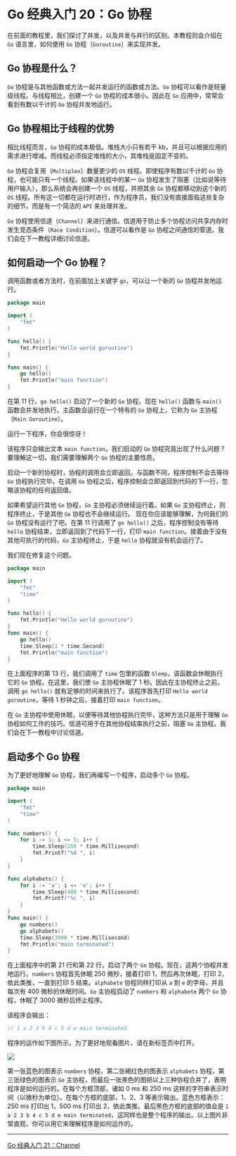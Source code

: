 # Go 经典入门 20：Go 协程

在前面的教程里，我们探讨了并发，以及并发与并行的区别。本教程则会介绍在 `Go` 语言里，如何使用 `Go` 协程（`Goroutine`）来实现并发。

## Go 协程是什么？

`Go` 协程是与其他函数或方法一起并发运行的函数或方法。`Go` 协程可以看作是轻量级线程。与线程相比，创建一个 `Go` 协程的成本很小。因此在 `Go` 应用中，常常会看到有数以千计的 `Go` 协程并发地运行。

## Go 协程相比于线程的优势

相比线程而言，`Go` 协程的成本极低。堆栈大小只有若干 kb，并且可以根据应用的需求进行增减。而线程必须指定堆栈的大小，其堆栈是固定不变的。

`Go` 协程会复用（`Multiplex`）数量更少的 `OS` 线程。即使程序有数以千计的 `Go` 协程，也可能只有一个线程。如果该线程中的某一 `Go` 协程发生了阻塞（比如说等待用户输入），那么系统会再创建一个 `OS` 线程，并把其余 `Go` 协程都移动到这个新的 `OS` 线程。所有这一切都在运行时进行，作为程序员，我们没有直接面临这些复杂的细节，而是有一个简洁的 `API` 来处理并发。

`Go` 协程使用信道（`Channel`）来进行通信。信道用于防止多个协程访问共享内存时发生竞态条件（`Race Condition`）。信道可以看作是 `Go` 协程之间通信的管道。我们会在下一教程详细讨论信道。

## 如何启动一个 Go 协程？

调用函数或者方法时，在前面加上关键字 `go`，可以让一个新的 `Go` 协程并发地运行。

```go
package main

import (
    "fmt"
)

func hello() {
    fmt.Println("Hello world goroutine")
}

func main() {
    go hello()
    fmt.Println("main function")
}
```

在第 11 行，`go hello()` 启动了一个新的 `Go` 协程。现在 `hello()` 函数与 `main()` 函数会并发地执行。主函数会运行在一个特有的 `Go` 协程上，它称为 `Go` 主协程（`Main Goroutine`）。

运行一下程序，你会很惊讶！

该程序只会输出文本 `main function`。我们启动的 `Go` 协程究竟出现了什么问题？要理解这一切，我们需要理解两个 `Go` 协程的主要性质。

启动一个新的协程时，协程的调用会立即返回。与函数不同，程序控制不会去等待 `Go` 协程执行完毕。在调用 `Go` 协程之后，程序控制会立即返回到代码的下一行，忽略该协程的任何返回值。

如果希望运行其他 `Go` 协程，`Go` 主协程必须继续运行着。如果 `Go` 主协程终止，则程序终止，于是其他 `Go` 协程也不会继续运行。
现在你应该能够理解，为何我们的 `Go` 协程没有运行了吧。在第 11 行调用了 `go hello()` 之后，程序控制没有等待 `hello` 协程结束，立即返回到了代码下一行，打印 `main function`。接着由于没有其他可执行的代码，`Go` 主协程终止，于是 `hello` 协程就没有机会运行了。

我们现在修复这个问题。

```go
package main

import (
    "fmt"
    "time"
)

func hello() {
    fmt.Println("Hello world goroutine")
}
func main() {
    go hello()
    time.Sleep(1 * time.Second)
    fmt.Println("main function")
}
```

在上面程序的第 13 行，我们调用了 `time` 包里的函数 `Sleep`，该函数会休眠执行它的 `Go` 协程。在这里，我们使 `Go` 主协程休眠了 1 秒。因此在主协程终止之前，调用 `go hello()` 就有足够的时间来执行了。该程序首先打印 `Hello world goroutine`，等待 1 秒钟之后，接着打印 `main function`。

在 `Go` 主协程中使用休眠，以便等待其他协程执行完毕，这种方法只是用于理解 `Go` 协程如何工作的技巧。信道可用于在其他协程结束执行之前，阻塞 `Go` 主协程。我们会在下一教程中讨论信道。

## 启动多个 Go 协程

为了更好地理解 `Go` 协程，我们再编写一个程序，启动多个 `Go` 协程。

```go
package main

import (
    "fmt"
    "time"
)

func numbers() {
    for i := 1; i <= 5; i++ {
        time.Sleep(250 * time.Millisecond)
        fmt.Printf("%d ", i)
    }
}

func alphabets() {
    for i := 'a'; i <= 'e'; i++ {
        time.Sleep(400 * time.Millisecond)
        fmt.Printf("%c ", i)
    }
}
func main() {
    go numbers()
    go alphabets()
    time.Sleep(3000 * time.Millisecond)
    fmt.Println("main terminated")
}
```

在上面程序中的第 21 行和第 22 行，启动了两个 `Go` 协程。现在，这两个协程并发地运行。`numbers` 协程首先休眠 250 微秒，接着打印 1，然后再次休眠，打印 2，依此类推，一直到打印 5 结束。`alphabete` 协程同样打印从 `a` 到 `e` 的字母，并且每次有 400 微秒的休眠时间。`Go` 主协程启动了 `numbers` 和 `alphabete` 两个 `Go` 协程，休眠了 3000 微秒后终止程序。

该程序会输出：

```go
// 1 a 2 3 b 4 c 5 d e main terminated
```

程序的运作如下图所示。为了更好地观看图片，请在新标签页中打开。

![](../images/AB62537BAB7B40529A86210DC94FB15B.png)

第一张蓝色的图表示 `numbers` 协程，第二张褐红色的图表示 `alphabets` 协程，第三张绿色的图表示 `Go` 主协程，而最后一张黑色的图把以上三种协程合并了，表明程序是如何运行的。在每个方框顶部，诸如 0 ms 和 250 ms 这样的字符串表示时间（以微秒为单位）。在每个方框的底部，1、2、3 等表示输出。蓝色方框表示：250 ms 打印出 1，500 ms 打印出 2，依此类推。最后黑色方框的底部的值会是 `1 a 2 3 b 4 c 5 d e main terminated`，这同样也是整个程序的输出。以上图片非常直观，你可以用它来理解程序是如何运作的。

---

[Go 经典入门 21：Channel](https://github.com/kaindy7633/blog/blob/main/golang/Go%E7%BB%8F%E5%85%B8%E5%85%A5%E9%97%A821%EF%BC%9AChannel.md)
